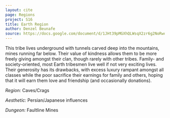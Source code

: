 ```yaml
---
layout: cite
page: Regions
project: S16
title: Earth Region
author: Denzel Beunafe
source: https://docs.google.com/document/d/1JHt39pMGXhQLWsqX2zr6g2NoRwodMRkLx43RGFzTqh8/edit?usp=sharing
---
```

This tribe lives underground with tunnels carved deep into the mountains, mines running far below. Their value of kindness allows them to be more freely giving amongst their clan, though rarely with other tribes. Family- and society-oriented, most Earth tribesmen live well if not very exciting lives. Their generosity has its drawbacks, with excess luxury rampant amongst all classes while the poor sacrifice their earnings for family and others, hoping that it will earn them love and friendship (and occasionally donations).

*Region:* Caves/Crags

*Aesthetic:* Persian/Japanese influences

*Dungeon:* Faultline Mines
